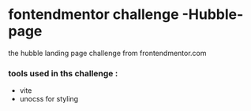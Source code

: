# fontendmentor challenge -Hubble-page
the hubble landing page challenge from frontendmentor.com

### tools used in ths challenge :
- vite 
- unocss for styling 
